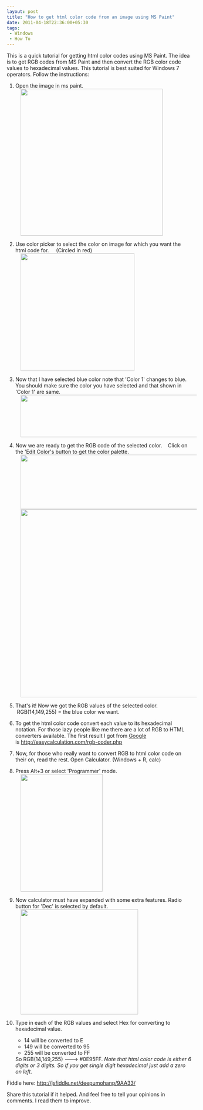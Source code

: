 ```yaml
---
layout: post
title: "How to get html color code from an image using MS Paint"
date: 2011-04-18T22:36:00+05:30
tags:
 - Windows
 - How To
---
```

This is a quick tutorial for getting html color codes using MS Paint. The idea is to get RGB codes from MS Paint and then convert the RGB color code values to hexadecimal values. This tutorial is best suited for Windows 7 operators.
Follow the instructions:
1. Open the image in ms paint.
<a href="http://4.bp.blogspot.com/-LcD6ya5GM58/TzqDVxQvhvI/AAAAAAAACd4/s0AF2125lrc/s1600/1.png" imageanchor="1" style="margin-left: 1em; margin-right: 1em;"><img border="0" height="400" src="http://4.bp.blogspot.com/-LcD6ya5GM58/TzqDVxQvhvI/AAAAAAAACd4/s0AF2125lrc/s400/1.png" width="387" /></a>

2. Use color picker to select the color on image for which you want the html code for.
&nbsp;&nbsp;&nbsp; (Circled in red)
<a href="http://4.bp.blogspot.com/-xUku0PwA_30/TzqEZq4Ju8I/AAAAAAAACeI/eSt3p0SD3KM/s1600/2.png" imageanchor="1" style="margin-left: 1em; margin-right: 1em;"><img border="0" height="320" src="http://4.bp.blogspot.com/-xUku0PwA_30/TzqEZq4Ju8I/AAAAAAAACeI/eSt3p0SD3KM/s320/2.png" width="310" /></a>

3. Now that I have selected blue color note that 'Color 1' changes to blue. You should make sure the color you have selected and that shown in 'Color 1' are same.
<a href="http://4.bp.blogspot.com/-fV7Hz32nMK4/TzqE14yg4EI/AAAAAAAACeQ/2ckVhxWZuRs/s1600/3.png" imageanchor="1" style="margin-left: 1em; margin-right: 1em;"><img border="0" height="115" src="http://4.bp.blogspot.com/-fV7Hz32nMK4/TzqE14yg4EI/AAAAAAAACeQ/2ckVhxWZuRs/s640/3.png" width="640" /></a>

4. Now we are ready to get the RGB code of the selected color.&nbsp; &nbsp; Click on the 'Edit Color's button to get the color palette.<a href="http://1.bp.blogspot.com/-TVITK1D6RKw/TzqqZMjFpEI/AAAAAAAACeY/JhQx6lVxTHg/s1600/4.png" imageanchor="1" style="margin-left: 1em; margin-right: 1em;"><img border="0" height="148" src="http://1.bp.blogspot.com/-TVITK1D6RKw/TzqqZMjFpEI/AAAAAAAACeY/JhQx6lVxTHg/s640/4.png" width="640" /></a>
<a href="http://4.bp.blogspot.com/-Ug7B7u37wxs/Tzqq6eQYReI/AAAAAAAACeg/zZpZCfXRDJs/s1600/5.png" imageanchor="1" style="margin-left: 1em; margin-right: 1em;"><img border="0" height="512" src="http://4.bp.blogspot.com/-Ug7B7u37wxs/Tzqq6eQYReI/AAAAAAAACeg/zZpZCfXRDJs/s640/5.png" width="640" /></a>

5. That's it! Now we got the RGB values of the selected color.&nbsp; &nbsp;RGB(14,149,255) = the blue color we want.

6. To get the html color code convert each value to its hexadecimal notation.&nbsp;For those lazy people like me there are a lot of RGB to HTML converters available. The first result I got from <a href="http://lmgtfy.com/?q=rgb+to+html+code+converter" target="_blank">Google</a> is&nbsp;<a href="http://easycalculation.com/rgb-coder.php" style="text-align: left;">http://easycalculation.com/rgb-coder.php</a>

7. Now, for those who really want to convert RGB to html color code on their on, read the rest. Open Calculator. (Windows + R, calc)

8. Press Alt+3 or select 'Programmer' mode.<a href="http://3.bp.blogspot.com/-BkHE7N2dJdM/Tzqvqk4hdTI/AAAAAAAACeo/gDMER4HO-lo/s1600/6.png" imageanchor="1" style="margin-left: 1em; margin-right: 1em;"><img border="0" height="320" src="http://3.bp.blogspot.com/-BkHE7N2dJdM/Tzqvqk4hdTI/AAAAAAAACeo/gDMER4HO-lo/s320/6.png" width="223" /></a>

9. Now calculator must have expanded with some extra features. Radio button for 'Dec' is selected by default.<a href="http://3.bp.blogspot.com/-cDB44Y49UQg/TzqzU7l9svI/AAAAAAAACew/5knwZdtVM9o/s1600/7.png" imageanchor="1" style="margin-left: 1em; margin-right: 1em;"><img border="0" height="286" src="http://3.bp.blogspot.com/-cDB44Y49UQg/TzqzU7l9svI/AAAAAAAACew/5knwZdtVM9o/s320/7.png" width="320" /></a>

10. Type in each of the RGB values and select Hex for converting to hexadecimal value.<ul><li>14 will be converted to E</li><li>149 will be converted to 95</li><li>255 will be converted to FF</li></ul>So RGB(14,149,255) ---&gt; #0E95FF.
<i>Note that html color code is either 6 digits or 3 digits. So if you get single digit hexadecimal just add a zero on left.</i>

Fiddle here: <a href="http://jsfiddle.net/deepumohanp/9AA33/">http://jsfiddle.net/deepumohanp/9AA33/</a>

Share this tutorial if it helped.
And feel free to tell your opinions in comments. I read them to improve.
